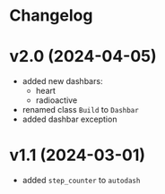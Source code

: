 # Changelog

# v2.0 (2024-04-05)
- added new dashbars:
  - heart
  - radioactive
- renamed class `Build` to `Dashbar`
- added dashbar exception

# v1.1 (2024-03-01)
- added `step_counter` to `autodash`
